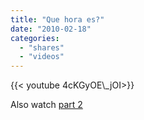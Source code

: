 ```yaml
---
title: "Que hora es?"
date: "2010-02-18"
categories:
  - "shares"
  - "videos"
---
```


<div style="width: 70vw;">{{< youtube 4cKGyOE\_jOI>}}</div>

Also watch [part 2](https://www.youtube.com/watch?v=6ZGac0jM8f0)
